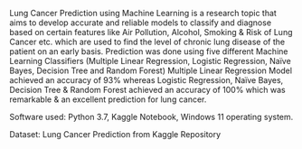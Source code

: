 Lung Cancer Prediction using Machine Learning is a research topic that aims to develop accurate and reliable models to classify and diagnose based on certain features like Air Pollution, Alcohol, Smoking & Risk of Lung Cancer etc. which are used to find the level of chronic lung disease of the patient on an early basis.
Prediction was done using five different Machine Learning Classifiers (Multiple Linear Regression, Logistic Regression, Naïve Bayes, Decision Tree and Random Forest)
Multiple Linear Regression Model achieved an accuracy of 93% whereas Logistic Regression, Naïve Bayes, Decision Tree & Random Forest achieved an accuracy of 100% which was remarkable & an excellent prediction for lung cancer.

Software used: Python 3.7, Kaggle Notebook, Windows 11 operating system.

Dataset: Lung Cancer Prediction from Kaggle Repository
